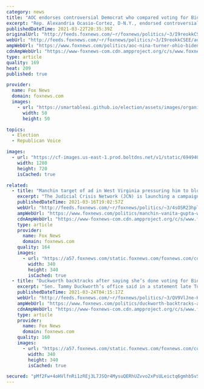 ```yaml
---
category: news
title: "AOC endorses controversial Democrat who compared voting for Biden to eating 's***'"
excerpt: "Rep. Alexandria Ocasio-Cortez, D-N.Y., endorsed controversial Democrat Nina Turner running for a vacant Ohio congressional seat who compared voting for President Joe Biden to eating feces. "
publishedDateTime: 2021-03-22T20:35:39Z
originalUrl: "http://feeds.foxnews.com/~r/foxnews/politics/~3/I9reokkCSEE/aoc-nina-turner-ohio-biden-eating-bowl"
webUrl: "http://feeds.foxnews.com/~r/foxnews/politics/~3/I9reokkCSEE/aoc-nina-turner-ohio-biden-eating-bowl"
ampWebUrl: "https://www.foxnews.com/politics/aoc-nina-turner-ohio-biden-eating-bowl.amp"
cdnAmpWebUrl: "https://www-foxnews-com.cdn.ampproject.org/c/s/www.foxnews.com/politics/aoc-nina-turner-ohio-biden-eating-bowl.amp"
type: article
quality: 169
heat: 209
published: true

provider:
  name: Fox News
  domain: foxnews.com
  images:
    - url: "https://smartableai.github.io/election/assets/images/organizations/foxnews.com-50x50.jpg"
      width: 50
      height: 50

topics:
  - Election
  - Republican Voice

images:
  - url: "https://cf-images.us-east-1.prod.boltdns.net/v1/static/694940094001/a0e9a35a-cdd7-493d-b0e0-8535c57de3fb/071070e4-ce62-44fe-9a99-32dadfc7bf59/1280x720/match/image.jpg"
    width: 1280
    height: 720
    isCached: true

related:
  - title: "Manchin target of ad in West Virginia pressuring him to block controversial Biden DOJ nominee"
    excerpt: "The Judicial Crisis Network (JCN) is launching a campaign aiming to scuttle the nomination of Vanita Gupta to be the associate attorney general for civil rights by targeting moderate Democratic Sen. Joe Manchin in his home state of West Virginia. "
    publishedDateTime: 2021-03-16T19:02:57Z
    webUrl: "http://feeds.foxnews.com/~r/foxnews/politics/~3/4sOSR23hplE/manchin-vanita-gupta-west-virginia-conservatives"
    ampWebUrl: "https://www.foxnews.com/politics/manchin-vanita-gupta-west-virginia-conservatives.amp"
    cdnAmpWebUrl: "https://www-foxnews-com.cdn.ampproject.org/c/s/www.foxnews.com/politics/manchin-vanita-gupta-west-virginia-conservatives.amp"
    type: article
    provider:
      name: Fox News
      domain: foxnews.com
    quality: 164
    images:
      - url: "https://a57.foxnews.com/static.foxnews.com/foxnews.com/content/uploads/2020/01/340/340/Screen-Shot-2020-01-15-at-11.36.03-AM.png?ve=1&tl=1"
        width: 340
        height: 340
        isCached: true
  - title: "Duckworth backtracks after saying she’s done voting for Biden picks over lack of AAPI representation"
    excerpt: "Sen. Tammy Duckworth’s office said in a statement late Tuesday that the Illinois Democrat will “not stand in the way” of President Biden’s nominees after strongly criticizing the administration for its lack of Asian American or Pacific Islander (AAPI) representation on Cabinet-level posts."
    publishedDateTime: 2021-03-24T04:15:17Z
    webUrl: "http://feeds.foxnews.com/~r/foxnews/politics/~3/QV9VlJne-KA/duckworth-backtracks-after-saying-shes-done-voting-for-biden-picks-over-lack-of-aapi-representation"
    ampWebUrl: "https://www.foxnews.com/politics/duckworth-backtracks-after-saying-shes-done-voting-for-biden-picks-over-lack-of-aapi-representation.amp"
    cdnAmpWebUrl: "https://www-foxnews-com.cdn.ampproject.org/c/s/www.foxnews.com/politics/duckworth-backtracks-after-saying-shes-done-voting-for-biden-picks-over-lack-of-aapi-representation.amp"
    type: article
    provider:
      name: Fox News
      domain: foxnews.com
    quality: 160
    images:
      - url: "https://a57.foxnews.com/static.foxnews.com/foxnews.com/content/uploads/2018/09/340/340/demarche.jpg?ve=1&tl=1"
        width: 340
        height: 340
        isCached: true

secured: "pMf2Fw+4oHVlfnRi1zREj3L7JSQr4MysuQERhUZvvo2xPsULeictq6gmhb5vSW2zxv1z3QPTH4TF7gFiXIjRoBuKXROP5lH7M+AaBX/eWVeleJtnq7vpxXVu+1eUygKyMWcD/McYGes71bD94hWZsSHST5U0KHejRqbDoZY/2s1c1ZaJFaOJseSW3NyjOmW10xFGf8J36DdfaukuzWY4HiA0ODVVA3rBBV4ORsWO20frifiVeuWOW30pDG6MQuVP97TMh5sj0sqLLV4j8pqq2dAbRYqQcoJIoABS9fAq3zQso9w0ZZ/C7LOWdEd+m3zadl9mUgz0mwp/unyvFh/+VoRqsKbVvVvlGYF3oX+x5+0=;cmyauFMrooef1u3Ekf2cag=="
---
```


